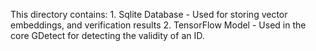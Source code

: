 
This directory contains:
    1. Sqlite Database
        - Used for storing vector embeddings, and 
          verification results
    2. TensorFlow Model
        - Used in the core GDetect for detecting 
          the validity of an ID.
